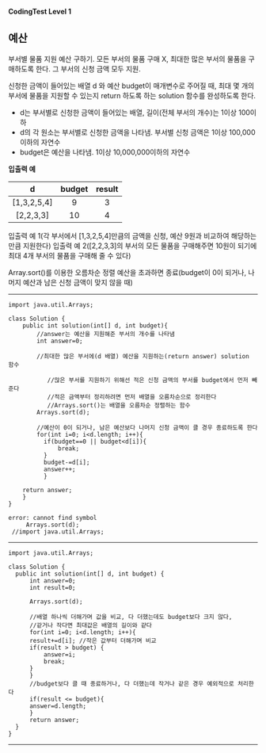 **CodingTest Level 1**

## 예산
부서별 물품 지원 예산 구하기.
모든 부서의 물품 구매 X, 최대한 많은 부서의 물품을 구매하도록 한다.
그 부서의 신청 금액 모두 지원.

신청한 금액이 들어있는 배열 d 와 예산 budget이 매개변수로 주어질 때,
최대 몇 개의 부서에 물품을 지원할 수 있는지 return 하도록 하는 solution 함수를 완성하도록 한다.

- d는 부서별로 신청한 금액이 들어있는 배열, 길이(전체 부서의 개수)는 1이상 100이하
- d의 각 원소는 부서별로 신청한 금액을 나타냄. 부서별 신청 금액은 1이상 100,000이하의 자연수
- budget은 예산을 나타냄. 1이상 10,000,000이하의 자연수


__입출력 예__

| d | budget | result |
|:---:|:---:|:---:|
| [1,3,2,5,4] | 9 | 3 |
| [2,2,3,3] | 10 | 4 |

입출력 예 1(각 부서에서 [1,3,2,5,4]만큼의 금액을 신청, 예산 9원과 비교하여 해당하는 만큼 지원한다)
입출력 예 2([2,2,3,3]의 부서의 모든 물품을 구매해주면 10원이 되기에 최대 4개 부서의 물품을 구매해 줄 수 있다)


Array.sort()를 이용한 오름차순 정렬
예산을 초과하면 종료(budget이 0이 되거나, 나머지 예산과 남은 신청 금액이 맞지 않을 때)


---
	import java.util.Arrays;
	
	class Solution {
		public int solution(int[] d, int budget){
			//answer는 예산을 지원해준 부서의 개수를 나타냄
			int answer=0;
			
			//최대한 많은 부서에(d 배열) 예산을 지원하는(return answer) solution 함수
      
		       //많은 부서를 지원하기 위해선 적은 신청 금액의 부서를 budget에서 먼저 빼준다
		       //적은 금액부터 정리하려면 먼저 배열을 오름차순으로 정리한다
		       //Arrays.sort()는 배열을 오름차순 정렬하는 함수
			Arrays.sort(d);
			
			//예산이 0이 되거나, 남은 예산보다 나머지 신청 금액이 클 경우 종료하도록 한다
			for(int i=0; i<d.length; i++){
			  if(budget==0 || budget<d[i]){
			      break;
			  }
			  budget-=d[i];
			  answer++;
		      }
			
		return answer;
		}
	}
	
	error: cannot find symbol
     	 Arrays.sort(d);
	 //import java.util.Arrays;
---

	import java.util.Arrays;

	class Solution {
	  public int solution(int[] d, int budget) {
	      int answer=0;
	      int result=0;

	      Arrays.sort(d);

	      //배열 하나씩 더해가며 값을 비교, 다 더했는데도 budget보다 크지 않다,
	      //같거나 작다면 최대값은 배열의 길이와 같다
	      for(int i=0; i<d.length; i++){
		  result+=d[i]; //작은 값부터 더해가며 비교
		  if(result > budget) {
		      answer=i;
		      break;
		  }
	      }
	      //budget보다 클 때 종료하거나, 다 더했는데 작거나 같은 경우 예외적으로 처리한다
	      if(result <= budget){
		  answer=d.length;
	      }
	      return answer;
	  }
	}



***



